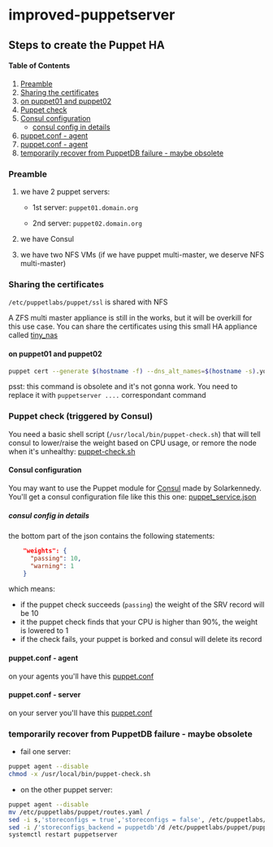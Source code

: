 # improved-puppetserver

## Steps to create the Puppet HA

#### Table of Contents

1. [Preamble](#preamble)
1. [Sharing the certificates](#sharing-the-certificates)
1. [on puppet01 and puppet02](#on-puppet01-and-puppet02)
1. [Puppet check](#puppet-check)
1. [Consul configuration](#consul-configuration)
    * [consul config in details](#consul-config-in-details)
1. [puppet.conf - agent](#puppet.conf---agent)
1. [puppet.conf - agent](#puppet.conf---server)
1. [temporarily recover from PuppetDB failure - maybe obsolete](#temporarily-recover-from-puppetdb-failure---maybe-obsolete)


### Preamble

1. we have 2 puppet servers:

    - 1st server: `puppet01.domain.org`

    - 2nd server: `puppet02.domain.org`

1. we have Consul

1. we have two NFS VMs (if we have puppet multi-master, we deserve NFS multi-master)

### Sharing the certificates

`/etc/puppetlabs/puppet/ssl` is shared with NFS

A ZFS multi master appliance is still in the works, but it will be overkill for this use case.
You can share the certificates using this small HA appliance called [tiny_nas](https://forge.puppet.com/maxadamo/tiny_nas) 

#### on puppet01 and puppet02

```bash
puppet cert --generate $(hostname -f) --dns_alt_names=$(hostname -s).your.consul.node.domain
```

psst: this command is obsolete and it's not gonna work. You need to replace it with `puppetserver ....` correspondant command

### Puppet check (triggered by Consul)

You need a basic shell script (`/usr/local/bin/puppet-check.sh`) that will tell consul to lower/raise the weight based on CPU usage, or remore the node when it's unhealthy: [puppet-check.sh](https://github.com/maxadamo/improved-puppetserver/blob/master/scripts/puppet-check.sh)

#### Consul configuration

You may want to use the Puppet module for [Consul](https://forge.puppet.com/KyleAnderson/consul) made by Solarkennedy. 
You'll get a consul configuration file like this this one: [puppet_service.json](https://github.com/maxadamo/improved-puppetserver/blob/master/scripts/service_puppet.json)

##### consul config in details

the bottom part of the json contains the following statements:

```json
    "weights": {
      "passing": 10,
      "warning": 1
    }
```

which means:

- if the puppet check succeeds (`passing`) the weight of the SRV record will be 10
- it the puppet check finds that your CPU is higher than 90%, the weight is lowered to 1
- if the check fails, your puppet is borked and consul will delete its record

#### puppet.conf - agent

on your agents you'll have this [puppet.conf](https://github.com/maxadamo/improved-puppetserver/blob/master/scripts/puppet_agent.conf)

#### puppet.conf - server

on your server you'll have this [puppet.conf](https://github.com/maxadamo/improved-puppetserver/blob/master/scripts/puppet_server.conf)

### temporarily recover from PuppetDB failure - maybe obsolete

- fail one server:

```bash
puppet agent --disable
chmod -x /usr/local/bin/puppet-check.sh
```

- on the other puppet server:

```bash
puppet agent --disable
mv /etc/puppetlabs/puppet/routes.yaml /
sed -i s,'storeconfigs = true','storeconfigs = false', /etc/puppetlabs/puppet/puppet.conf
sed -i /'storeconfigs_backend = puppetdb'/d /etc/puppetlabs/puppet/puppet.conf
systemctl restart puppetserver
```
